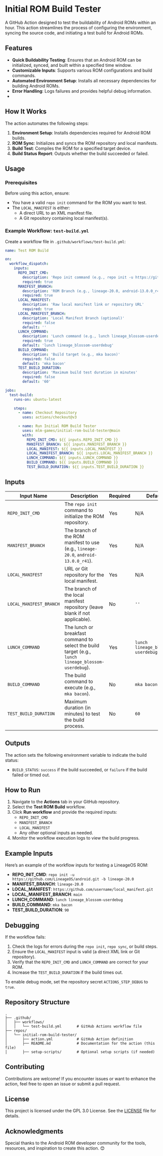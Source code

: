 # Initial ROM Build Tester

A GitHub Action designed to test the buildability of Android ROMs within an hour. This action streamlines the process of configuring the environment, syncing the source code, and initiating a test build for Android ROMs.

## Features

- **Quick Buildability Testing**: Ensures that an Android ROM can be initialized, synced, and built within a specified time window.
- **Customizable Inputs**: Supports various ROM configurations and build commands.
- **Automated Environment Setup**: Installs all necessary dependencies for building Android ROMs.
- **Error Handling**: Logs failures and provides helpful debug information.
- 
## How It Works

The action automates the following steps:
1. **Environment Setup**: Installs dependencies required for Android ROM builds.
2. **ROM Sync**: Initializes and syncs the ROM repository and local manifests.
3. **Build Test**: Compiles the ROM for a specified target device.
4. **Build Status Report**: Outputs whether the build succeeded or failed.



## Usage

### Prerequisites

Before using this action, ensure:
- You have a valid `repo init` command for the ROM you want to test.
- The `LOCAL_MANIFEST` is either:
  - A direct URL to an XML manifest file.
  - A Git repository containing local manifest(s).

### Example Workflow: `test-build.yml`

Create a workflow file in `.github/workflows/test-build.yml`:

```yml
name: Test ROM Build

on:
  workflow_dispatch:
    inputs:
      REPO_INIT_CMD:
        description: 'Repo init command (e.g., repo init -u https://github.com/LineageOS/android.git -b lineage-20.0)'
        required: true
      MANIFEST_BRANCH:
        description: 'ROM Branch (e.g., lineage-20.0, android-13.0.0_r41)'
        required: true
      LOCAL_MANIFEST:
        description: 'Raw local manifest link or repository URL'
        required: true
      LOCAL_MANIFEST_BRANCH:
        description: 'Local Manifest Branch (optional)'
        required: false
        default: ''
      LUNCH_COMMAND:
        description: 'Lunch command (e.g., lunch lineage_blossom-userdebug)'
        required: true
        default: 'lunch lineage_blossom-userdebug'
      BUILD_COMMAND:
        description: 'Build target (e.g., mka bacon)'
        required: false
        default: 'mka bacon'
      TEST_BUILD_DURATION:
        description: 'Maximum build test duration in minutes'
        required: false
        default: '60'

jobs:
  test-build:
    runs-on: ubuntu-latest

    steps:
      - name: Checkout Repository
        uses: actions/checkout@v3

      - name: Run Initial ROM Build Tester
        uses: mlm-games/initial-rom-build-tester@main
        with:
          REPO_INIT_CMD: ${{ inputs.REPO_INIT_CMD }}
          MANIFEST_BRANCH: ${{ inputs.MANIFEST_BRANCH }}
          LOCAL_MANIFEST: ${{ inputs.LOCAL_MANIFEST }}
          LOCAL_MANIFEST_BRANCH: ${{ inputs.LOCAL_MANIFEST_BRANCH }}
          LUNCH_COMMAND: ${{ inputs.LUNCH_COMMAND }}
          BUILD_COMMAND: ${{ inputs.BUILD_COMMAND }}
          TEST_BUILD_DURATION: ${{ inputs.TEST_BUILD_DURATION }}
```



## Inputs

| **Input Name**         | **Description**                                                                                     | **Required** | **Default**                    |
|-|--|--|--|
| `REPO_INIT_CMD`         | The `repo init` command to initialize the ROM repository.                                            | Yes          | N/A                            |
| `MANIFEST_BRANCH`       | The branch of the ROM manifest to use (e.g., `lineage-20.0`, `android-13.0.0_r41`).                  | Yes          | N/A                            |
| `LOCAL_MANIFEST`        | URL or Git repository for the local manifest.                                                       | Yes          | N/A                            |
| `LOCAL_MANIFEST_BRANCH` | The branch of the local manifest repository (leave blank if not applicable).                        | No           | `''`                           |
| `LUNCH_COMMAND`         | The lunch or breakfast command to select the build target (e.g., `lunch lineage_blossom-userdebug`).| Yes          | `lunch lineage_blossom-userdebug` |
| `BUILD_COMMAND`         | The build command to execute (e.g., `mka bacon`).                                                   | No           | `mka bacon`                    |
| `TEST_BUILD_DURATION`   | Maximum duration (in minutes) to test the build process.                                            | No           | `60`                           |



## Outputs

The action sets the following environment variable to indicate the build status:
- `BUILD_STATUS`: `success` if the build succeeded, or `failure` if the build failed or timed out.



## How to Run

1. Navigate to the **Actions** tab in your GitHub repository.
2. Select the **Test ROM Build** workflow.
3. Click **Run workflow** and provide the required inputs:
   - `REPO_INIT_CMD`
   - `MANIFEST_BRANCH`
   - `LOCAL_MANIFEST`
   - Any other optional inputs as needed.
4. Monitor the workflow execution logs to view the build progress.



## Example Inputs

Here’s an example of the workflow inputs for testing a LineageOS ROM:

- **REPO_INIT_CMD**: `repo init -u https://github.com/LineageOS/android.git -b lineage-20.0`
- **MANIFEST_BRANCH**: `lineage-20.0`
- **LOCAL_MANIFEST**: `https://github.com/username/local_manifest.git`
- **LOCAL_MANIFEST_BRANCH**: `main`
- **LUNCH_COMMAND**: `lunch lineage_blossom-userdebug`
- **BUILD_COMMAND**: `mka bacon`
- **TEST_BUILD_DURATION**: `90`



## Debugging

If the workflow fails:
1. Check the logs for errors during the `repo init`, `repo sync`, or build steps.
2. Ensure the `LOCAL_MANIFEST` input is valid (a direct XML link or Git repository).
3. Verify that the `REPO_INIT_CMD` and `LUNCH_COMMAND` are correct for your ROM.
4. Increase the `TEST_BUILD_DURATION` if the build times out.

To enable debug mode, set the repository secret `ACTIONS_STEP_DEBUG` to `true`.



## Repository Structure

```
.
├── .github/
│   ├── workflows/
│   │   └── test-build.yml       # GitHub Actions workflow file
├── repos/
│   └── initial-rom-build-tester/
│       ├── action.yml           # GitHub Action definition
│       ├── README.md            # Documentation for the action (this file)
│       ├── setup-scripts/       # Optional setup scripts (if needed)
```



## Contributing

Contributions are welcome! If you encounter issues or want to enhance the action, feel free to open an issue or submit a pull request.



## License

This project is licensed under the GPL 3.0 License. See the [LICENSE](LICENSE) file for details.



## Acknowledgments

Special thanks to the Android ROM developer community for the tools, resources, and inspiration to create this action. 😊

 
